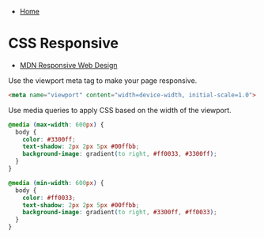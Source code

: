 - [Home](../README.md)
# CSS Responsive
  - [MDN Responsive Web Design](https://developer.mozilla.org/en-US/docs/Learn_web_development/Core/CSS_layout/Responsive_Design)

Use the viewport meta tag to make your page responsive.  
```html
<meta name="viewport" content="width=device-width, initial-scale=1.0">
```  
Use media queries to apply CSS based on the width of the viewport.  
```css
@media (max-width: 600px) {
  body {
    color: #3300ff;
    text-shadow: 2px 2px 5px #00ffbb;
    background-image: gradient(to right, #ff0033, #3300ff);
  }
}

@media (min-width: 600px) {
  body {
    color: #ff0033;
    text-shadow: 2px 2px 5px #00ffbb;
    background-image: gradient(to right, #3300ff, #ff0033);
  }
}

```  
